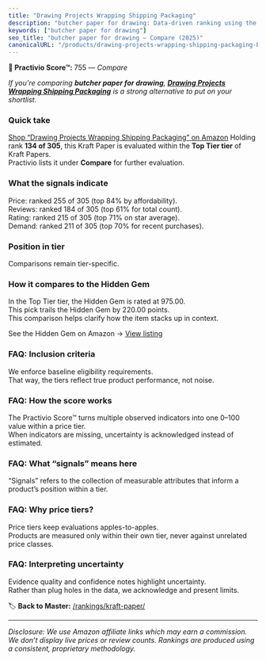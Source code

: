 ```yaml
---
title: "Drawing Projects Wrapping Shipping Packaging"
description: "butcher paper for drawing: Data-driven ranking using the Practivio Score™. Positioned by quality, value, demand, findability, momentum."
keywords: ["butcher paper for drawing"]
seo_title: "butcher paper for drawing — Compare (2025)"
canonicalURL: "/products/drawing-projects-wrapping-shipping-packaging-B0F8BHTJTP/"
---
```


**🛒 Practivio Score™:** 755 — _Compare_


*If you're comparing **butcher paper for drawing**, **[Drawing Projects Wrapping Shipping Packaging](https://www.amazon.com/dp/B0F8BHTJTP?tag=practivio-20)** is a strong alternative to put on your shortlist.*
### Quick take
[Shop “Drawing Projects Wrapping Shipping Packaging” on Amazon](https://www.amazon.com/dp/B0F8BHTJTP?tag=practivio-20)
Holding rank **134 of 305**, this Kraft Paper is evaluated within the **Top Tier tier** of Kraft Papers.  
Practivio lists it under **Compare** for further evaluation.

### What the signals indicate
Price: ranked 255 of 305 (top 84% by affordability).  
Reviews: ranked 184 of 305 (top 61% for total count).  
Rating: ranked 215 of 305 (top 71% on star average).  
Demand: ranked 211 of 305 (top 70% for recent purchases).

### Position in tier
Comparisons remain tier-specific.

### How it compares to the Hidden Gem
In the Top Tier tier, the Hidden Gem is rated at 975.00.  
This pick trails the Hidden Gem by 220.00 points.  
This comparison helps clarify how the item stacks up in context.  

See the Hidden Gem on Amazon → [View listing](https://www.amazon.com/dp/B07Q2XWN5R?tag=practivio-20)

### FAQ: Inclusion criteria
We enforce baseline eligibility requirements.  
That way, the tiers reflect true product performance, not noise.

### FAQ: How the score works
The Practivio Score™ turns multiple observed indicators into one 0–100 value within a price tier.  
When indicators are missing, uncertainty is acknowledged instead of estimated.

### FAQ: What “signals” means here
“Signals” refers to the collection of measurable attributes that inform a product’s position within a tier.

### FAQ: Why price tiers?
Price tiers keep evaluations apples-to-apples.  
Products are measured only within their own tier, never against unrelated price classes.

### FAQ: Interpreting uncertainty
Evidence quality and confidence notes highlight uncertainty.  
Rather than plug holes in the data, we acknowledge and present limits.

<!-- Missing template for Compare/CompareWithinPriceClass -->


🏷️ **Back to Master:** [/rankings/kraft-paper/](/rankings/kraft-paper/)

---
_Disclosure: We use Amazon affiliate links which may earn a commission. We don’t display live prices or review counts. Rankings are produced using a consistent, proprietary methodology._
